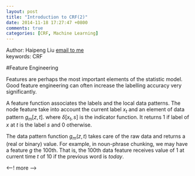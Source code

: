 ```yaml
---
layout: post
title: "Introduction to CRF(2)"
date: 2014-11-18 17:27:47 +0800
comments: true
categories: [CRF, Machine Learning]
---
```

Author: Haipeng Liu <A href="mailto:pliu1981@gmail.com">email to me</A></br>
keywords: CRF</br>

#Feature Engineering

Features are perhaps the most important elements of the statistic model. Good feature engineering can often increase the labelling accuracy very significantly.  

A feature function associates the labels and the local data patterns. The node feature take into account the current label $x_t$ and an element of data pattern $g_m[z, t]$. where $\delta[x_t, s]$ is the indicator function. It returns 1 if label of $x$ at $t$ is the label $s$ and 0 otherwise.

The data pattern function $g_m(z, t)$ takes care of the raw data and returns a (real or binary) value. For example, in noun-phrase chunking, we may have a feature $g$ the 100th.  That is, the 100th data feature receives value of 1 at current time $t$ of $10$ if the previous word is *today*.

<--! more -->